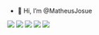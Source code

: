 - 👋 Hi, I’m @MatheusJosue
<img src="https://camo.githubusercontent.com/d38e6cc39779250a2835bf8ed3a72d10dbe3b05fa6527baa3f6f1e8e8bd056bf/68747470733a2f2f696d672e736869656c64732e696f2f62616467652f436f64652d507974686f6e2d696e666f726d6174696f6e616c3f7374796c653d666c6174266c6f676f3d707974686f6e266c6f676f436f6c6f723d776869746526636f6c6f723d326262633861">
<img src="https://camo.githubusercontent.com/ad5e15d135e0e177bda23d5d88ccc1db6b88cdbe22c6d0cd3906a1c1d0eab596/68747470733a2f2f696d672e736869656c64732e696f2f62616467652f5374796c696e672d426f6f7473747261702d696e666f726d6174696f6e616c3f7374796c653d666c6174266c6f676f3d626f6f747374726170266c6f676f436f6c6f723d776869746526636f6c6f723d326262633861"
<img src="https://camo.githubusercontent.com/efbe2f30a775fb3e504cf89721219e64899144b952a69b2f16a50edf68dcf2c8/68747470733a2f2f696d672e736869656c64732e696f2f62616467652f5374796c696e672d4373732d696e666f726d6174696f6e616c3f7374796c653d666c6174266c6f676f3d63737333266c6f676f436f6c6f723d776869746526636f6c6f723d326262633861">
<img src="https://camo.githubusercontent.com/98b8e4508fbe4d492cde50d69d88e4b27c788b61754be1aed3273e065e003f74/68747470733a2f2f696d672e736869656c64732e696f2f62616467652f456469746f722d5653436f64652d696e666f726d6174696f6e616c3f7374796c653d666c6174266c6f676f3d76697375616c2d73747564696f2d636f6465266c6f676f436f6c6f723d776869746526636f6c6f723d326262633861">
<img src="https://camo.githubusercontent.com/1b6072a696723f89a22f80f9a1cb318de14a6e35c78048c1cb1aa34633581cff/68747470733a2f2f696d672e736869656c64732e696f2f62616467652f546f6f6c2d4769742d696e666f726d6174696f6e616c3f7374796c653d666c6174266c6f676f3d676974266c6f676f436f6c6f723d776869746526636f6c6f723d326262633861">
<img src="https://camo.githubusercontent.com/696dc1f001c6a176f1699579f7ab26c8191c64dacab4954f8b0d854c94ce5cf2/68747470733a2f2f696d672e736869656c64732e696f2f62616467652f44617461626173652d4d7953716c2d696e666f726d6174696f6e616c3f7374796c653d666c6174266c6f676f3d6d7973716c266c6f676f436f6c6f723d776869746526636f6c6f723d326262633861">
